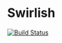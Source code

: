 # Swirlish

[![Build Status](https://travis-ci.org/KineticCookie/swirlish.svg?branch=graph-execution)](https://travis-ci.org/KineticCookie/swirlish)
